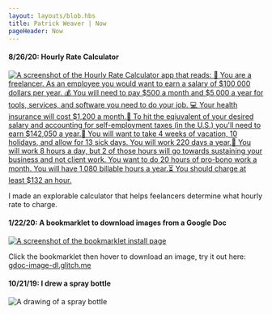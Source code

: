 ```yaml
---
layout: layouts/blob.hbs
title: Patrick Weaver | Now
pageHeader: Now
---
```


#### 8/26/20: Hourly Rate Calculator

[![A screenshot of the Hourly Rate Calculator app that reads: 💸 You are a freelancer. As an employee you would want to earn a salary of $100,000 dollars per year. 💰 You will need to pay $500 a month and $5,000 a year for tools, services, and software you need to do your job. 💻 Your health insurance will cost $1,200 a month.🏥 To hit the eqiuvalent of your desired salary and accounting for self-employment taxes (in the U.S.) you'll need to earn $142,050 a year.🏦 You will want to take 4 weeks of vacation, 10 holidays, and allow for 13 sick days. You will work 220 days a year.📆 You will work 8 hours a day, but 2 of those hours will go towards sustaining your business and not client work. You want to do 20 hours of pro-bono work a month. You will have 1,080 billable hours a year.⏳ You should charge at least $132 an hour.](/images/now/hourly-rate.png)](https://hourly-rate.netlify.app/)

I made an explorable calculator that helps feelancers determine what hourly rate to charge.

#### 1/22/20: A bookmarklet to download images from a Google Doc

[![A screenshot of the bookmarklet install page](https://pwapi.s3.amazonaws.com/uploads/3ed94c07-e8d4-4752-8a71-39e458b6cef4.png)](https://gdoc-image-dl.glitch.me/)

Click the bookmarklet then hover to download an image, try it out here: [gdoc-image-dl.glitch.me](https://gdoc-image-dl.glitch.me/)

#### 10/21/19: I drew a spray bottle

![A drawing of a spray bottle](https://pwapi.s3.amazonaws.com/uploads/273305f6-9c27-4bbb-a4a0-0a74297e08ca)